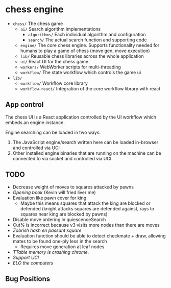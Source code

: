 # chess engine

- `chess/` The chess game
  - `ai/` Search algorithm implementations
    - `algorithms/` Each individual algorithm and configuration
    - `search/` The actual search function and supporting code
  - `engine/` The core chess engine. Supports functionality needed for humans to play a game of chess (move gen, move execution)
  - `lib/` Reusable chess libraries across the whole application
  - `ui/` React UI for the chess game
  - `workers/` WebWorker scripts for multi-threading
  - `workflow/` The state workflow which controls the game ui
- `lib/`
  - `workflow/` Workflow core library
  - `workflow-react/` Integration of the core workflow library with react

## App control

The chess UI is a React application controlled by the UI workflow which embeds an engine instance.

Engine searching can be loaded in two ways:
1. The JavaScript engine/search written here can be loaded in-browser and controlled via UCI
2. Other installed engine binaries that are running on the machine can be connected to via socket and controlled via UCI

## TODO

- Decrease weight of moves to squares attacked by pawns
- *Opening book* (Kevin will fried liver me)
- Evaluation like pawn cover for king
  - Maybe this means squares that attack the king are blocked or defended (knight attacks squares are defended against, rays to squares near king are blocked by pawns)
- Disable move ordering in quiescenceSearch
- Cut% is incorrect because v3 visits more nodes than there are moves
- *Zobrish hash en passant square*
- Evaluation function should be able to detect checkmate + draw, allowing mates to be found one-ply less in the search
  - Requires move generation at leaf nodes
- *TTable memory is crashing chrome.*
- *Support UCI*
- *ELO the computers*

## Bug Positions
